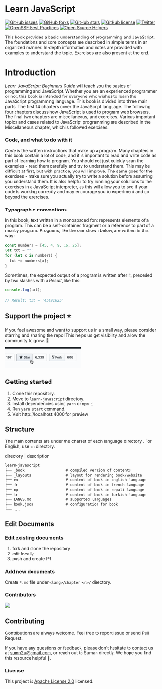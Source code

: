 # Learn JavaScript

[![GitHub issues](https://img.shields.io/github/issues/sumn2u/learn-javascript)](https://github.com/sumn2u/learn-javascript/issues) [![GitHub forks](https://img.shields.io/github/forks/sumn2u/learn-javascript)](https://github.com/sumn2u/learn-javascript/network)
[![GitHub stars](https://img.shields.io/github/stars/sumn2u/learn-javascript)](https://github.com/sumn2u/learn-javascript/stargazers)
[![GitHub license](https://img.shields.io/github/license/sumn2u/learn-javascript)](https://github.com/sumn2u/learn-javascript/blob/master/LICENSE)
[![Twitter](https://img.shields.io/twitter/url/https/github.com/sumn2u/bagchal.svg?style=social)](https://twitter.com/intent/tweet?text=Wow:&url=https%3A%2F%2Fgithub.com%2Fsumn2u%2Flearn-javascript)
[![OpenSSF Best Practices](https://bestpractices.coreinfrastructure.org/projects/7372/badge)](https://bestpractices.coreinfrastructure.org/projects/7372)
[![Open Source Helpers](https://www.codetriage.com/sumn2u/learn-javascript/badges/users.svg)](https://www.codetriage.com/sumn2u/learn-javascript)

This book provides a basic understanding of programming and JavaScript. The foundations and core concepts are described in simple terms in an organized manner. In-depth information and notes are provided with examples to understand the topic. Exercises are also present at the end.

# Introduction

_Learn JavaScript: Beginners Guide_ will teach you the basics of programming and JavaScript. Whether you are an experienced programmer or not, this book is intended for everyone who wishes to learn the JavaScript programming language. This book is divided into three main parts. The first 14 chapters cover the JavaScript language. The following four chapters discuss how JavaScript is used to program web browsers. The final two chapters are miscellaneous, and exercises. Various important topics and cases related to JavaScript programming are described in the Miscellaneous chapter, which is followed exercises.

### Code, and what to do with it

_Code_ is the written instructions that make up a program. Many chapters in this book contain a lot of code, and it is important to read and write code as part of learning how to program. You should not just quickly scan the examples - read them carefully and try to understand them. This may be difficult at first, but with practice, you will improve. The same goes for the exercises - make sure you actually try to write a solution before assuming you understand them. It is also helpful to try running your solutions to the exercises in a JavaScript interpreter, as this will allow you to see if your code is working correctly and may encourage you to experiment and go beyond the exercises.

### Typographic conventions

In this book, text written in a monospaced font represents elements of a program. This can be a self-contained fragment or a reference to part of a nearby program. Programs, like the one shown below, are written in this way:

```javascript
const numbers = [45, 4, 9, 16, 25];
let txt = "";
for (let x in numbers) {
  txt += numbers[x];
}
```

Sometimes, the expected output of a program is written after it, preceded by two slashes with a _Result_, like this:

```javascript
console.log(txt);

// Result: txt = '45491625'
```

## Support the project ⭐

If you feel awesome and want to support us in a small way, please consider starring and sharing the repo! This helps us get visibility and allow the community to grow. 🙏

<img alt="star_us" width="250" src="./star_us.gif">

## Getting started

1. Clone this repository.
2. Move to `learn-javascript` directory.
3. Install dependencies using `yarn` or `npm i`
4. Run `yarn start` command.
5. Visit http://localhost:4000 for preview

## Structure

The main contents are under the charset of each language directory . For English, use `en` directory.

directory | description

    learn-javascript
    ├── _book                   # compiled version of contents
    ├── _layouts                # layout for rendering book/website
    ├── en                      # content of book in english language
    ├── fr                      # content of book in french language
    ├── np                      # content of book in nepali language
    ├── tr                      # content of book in turkish language
    ├── LANGS.md                # supported languages
    ├── book.json               # configuration for book
    └── ...

## Edit Documents

### Edit existing documents

1. fork and clone the repository
2. edit locally
3. push and create PR

### Add new documents

Create `*.md` file under `<lang>/chapter-<n>/` directory.

### Contributors

[![](https://contributors-img.web.app/image?repo=sumn2u/learn-javascript)](https://github.com/sumn2u/learn-javascript/graphs/contributors)


## Contributing

Contributions are always welcome. Feel free to report Issue or send Pull Request.

If you have any questions or feedback, please don't hesitate to contact us at sumn2u@gmail.com, or reach out to Suman directly. We hope you find this resource helpful 💜.

### License

This project is [Apache License 2.0](./LICENSE) licensed.
